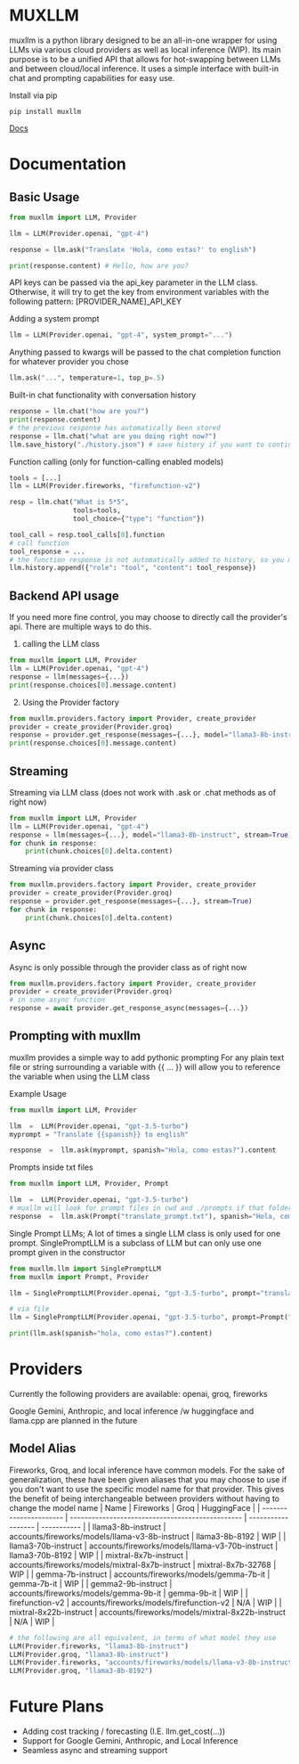 
# MUXLLM

  

muxllm is a python library designed to be an all-in-one wrapper for using LLMs via various cloud providers as well as local inference (WIP). Its main purpose is to be a unified API that allows for hot-swapping between LLMs and between cloud/local inference. It uses a simple interface with built-in chat and prompting capabilities for easy use.
  

Install via pip
```
pip install muxllm
```

[Docs](https://github.com/MannanB/MUXLLM)

# Documentation

  

Basic Usage
----
```python
from muxllm import LLM, Provider

llm = LLM(Provider.openai, "gpt-4")

response = llm.ask("Translate 'Hola, como estas?' to english")

print(response.content) # Hello, how are you?
```

API keys can be passed via the api_key parameter in the LLM class. Otherwise, it will try to get the key from environment variables with the following pattern: [PROVIDER_NAME]_API_KEY

Adding a system prompt
```python
llm = LLM(Provider.openai, "gpt-4", system_prompt="...")
```
Anything passed to kwargs will be passed to the chat completion function for whatever provider you chose
```python
llm.ask("...", temperature=1, top_p=.5)
```
Built-in chat functionality with conversation history
```python
response = llm.chat("how are you?")
print(response.content)
# the previous response has automatically been stored
response = llm.chat("what are you doing right now?") 
llm.save_history("./history.json") # save history if you want to continue conversation later
```
Function calling (only for function-calling enabled models)

```python
tools = [...]
llm = LLM(Provider.fireworks, "firefunction-v2")

resp = llm.chat("What is 5*5",
                tools=tools,
                tool_choice={"type": "function"})

tool_call = resp.tool_calls[0].function
# call function
tool_response = ...
# the function response is not automatically added to history, so you must manually add it if you want the llm to have the tool response in context
llm.history.append({"role": "tool", "content": tool_response})
```

Backend API usage
----
If you need more fine control, you may choose to directly call the provider's api. There are multiple ways to do this.
1. calling the LLM class
```python
from muxllm import LLM, Provider
llm = LLM(Provider.openai, "gpt-4")
response = llm(messages={...})
print(response.choices[0].message.content)
```
2. Using the Provider factory
```python
from muxllm.providers.factory import Provider, create_provider
provider = create_provider(Provider.groq)
response = provider.get_response(messages={...}, model="llama3-8b-instruct")
print(response.choices[0].message.content)
```
Streaming
----
Streaming via LLM class (does not work with .ask or .chat methods as of right now)
```python
from muxllm import LLM, Provider
llm = LLM(Provider.openai, "gpt-4")
response = llm(messages={...}, model="llama3-8b-instruct", stream=True)
for chunk in response:
    print(chunk.choices[0].delta.content)
```
Streaming via provider class
```python
from muxllm.providers.factory import Provider, create_provider
provider = create_provider(Provider.groq)
response = provider.get_response(messages={...}, stream=True)
for chunk in response:
    print(chunk.choices[0].delta.content)
```
Async
---
Async is only possible through the provider class as of right now
```python
from muxllm.providers.factory import Provider, create_provider
provider = create_provider(Provider.groq)
# in some async function
response = await provider.get_response_async(messages={...})
```
Prompting with muxllm
--
muxllm provides a simple way to add pythonic prompting
For any plain text file or string surrounding a variable with {{ ... }} will allow you to reference the variable when using the LLM class

Example Usage
```python
from muxllm import LLM, Provider

llm  =  LLM(Provider.openai, "gpt-3.5-turbo")
myprompt = "Translate {{spanish}} to english"

response  =  llm.ask(myprompt, spanish="Hola, como estas?").content
```
Prompts inside txt files
```python
from muxllm import LLM, Provider, Prompt

llm  =  LLM(Provider.openai, "gpt-3.5-turbo")
# muxllm will look for prompt files in cwd and ./prompts if that folder exists
response  =  llm.ask(Prompt("translate_prompt.txt"), spanish="Hola, como estas?").content
```

Single Prompt LLMs; A lot of times a single LLM class is only used for one prompt. SinglePromptLLM is a subclass of LLM but can only use one prompt given in the constructor
```python
from muxllm.llm import SinglePromptLLM
from muxllm import Prompt, Provider

llm = SinglePromptLLM(Provider.openai, "gpt-3.5-turbo", prompt="translate {{spanish}} to english")

# via file
llm = SinglePromptLLM(Provider.openai, "gpt-3.5-turbo", prompt=Prompt("translate_prompt.txt"))

print(llm.ask(spanish="hola, como estas?").content)
```

Providers
==
Currently the following providers are available: openai, groq, fireworks

Google Gemini, Anthropic, and local inference /w huggingface and llama.cpp are planned in the future

Model Alias
---
Fireworks, Groq, and local inference have common models. For the sake of generalization, these have been given aliases that you may choose to use if you don't want to use the specific model name for that provider. This gives the benefit of being interchangeable between providers without having to change the model name
| Name                   | Fireworks                                        | Groq               | HuggingFace |
| ---------------------- | ------------------------------------------------ | ------------------ | ----------- |
| llama3-8b-instruct     | accounts/fireworks/models/llama-v3-8b-instruct   | llama3-8b-8192     | WIP         |
| llama3-70b-instruct    | accounts/fireworks/models/llama-v3-70b-instruct  | llama3-70b-8192    | WIP         |
| mixtral-8x7b-instruct  | accounts/fireworks/models/mixtral-8x7b-instruct  | mixtral-8x7b-32768 | WIP         |
| gemma-7b-instruct      | accounts/fireworks/models/gemma-7b-it            | gemma-7b-it        | WIP         |
| gemma2-9b-instruct     | accounts/fireworks/models/gemma-9b-it            | gemma-9b-it        | WIP         |
| firefunction-v2        | accounts/fireworks/models/firefunction-v2        | N/A                | WIP         |
| mixtral-8x22b-instruct | accounts/fireworks/models/mixtral-8x22b-instruct | N/A                | WIP         |

```python
# the following are all equivalent, in terms of what model they use
LLM(Provider.fireworks, "llama3-8b-instruct")
LLM(Provider.groq, "llama3-8b-instruct")
LLM(Provider.fireworks, "accounts/fireworks/models/llama-v3-8b-instruct")
LLM(Provider.groq, "llama3-8b-8192")
```

Future Plans
===

* Adding cost tracking / forecasting (I.E. llm.get_cost(...))
* Support for Google Gemini, Anthropic, and Local Inference
* Seamless async and streaming support